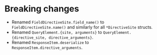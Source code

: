 # Breaking changes

- Renamed `FieldDirectiveSite.field_name()` to `FieldDirectiveSite.name()` and similarly for all `*DirectiveSite` structs.
- Renamed `QueryElement.{site, arguments}` to `QueryElement.{directive_site, directive_arguments}`.
- Renamed `ResponseItem.deserialize` to `ResponseItem.directive_arguments`.
